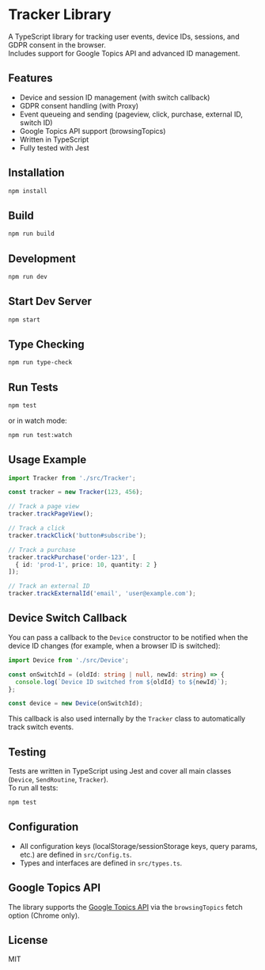 # Tracker Library

A TypeScript library for tracking user events, device IDs, sessions, and GDPR consent in the browser.  
Includes support for Google Topics API and advanced ID management.

## Features

- Device and session ID management (with switch callback)
- GDPR consent handling (with Proxy)
- Event queueing and sending (pageview, click, purchase, external ID, switch ID)
- Google Topics API support (browsingTopics)
- Written in TypeScript
- Fully tested with Jest

## Installation

```bash
npm install
```

## Build

```bash
npm run build
```

## Development

```bash
npm run dev
```

## Start Dev Server

```bash
npm start
```

## Type Checking

```bash
npm run type-check
```

## Run Tests

```bash
npm test
```

or in watch mode:

```bash
npm run test:watch
```

## Usage Example

```typescript
import Tracker from './src/Tracker';

const tracker = new Tracker(123, 456);

// Track a page view
tracker.trackPageView();

// Track a click
tracker.trackClick('button#subscribe');

// Track a purchase
tracker.trackPurchase('order-123', [
  { id: 'prod-1', price: 10, quantity: 2 }
]);

// Track an external ID
tracker.trackExternalId('email', 'user@example.com');
```

## Device Switch Callback

You can pass a callback to the `Device` constructor to be notified when the device ID changes (for example, when a browser ID is switched):

```typescript
import Device from './src/Device';

const onSwitchId = (oldId: string | null, newId: string) => {
  console.log(`Device ID switched from ${oldId} to ${newId}`);
};

const device = new Device(onSwitchId);
```

This callback is also used internally by the `Tracker` class to automatically track switch events.

## Testing

Tests are written in TypeScript using Jest and cover all main classes (`Device`, `SendRoutine`, `Tracker`).  
To run all tests:

```bash
npm test
```

## Configuration

- All configuration keys (localStorage/sessionStorage keys, query params, etc.) are defined in `src/Config.ts`.
- Types and interfaces are defined in `src/types.ts`.

## Google Topics API

The library supports the [Google Topics API](https://developer.chrome.com/docs/privacy-sandbox/topics/) via the `browsingTopics` fetch option (Chrome only).

## License

MIT